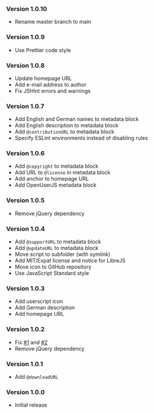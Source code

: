 ### Version 1.0.10

- Rename master branch to main

### Version 1.0.9

- Use Prettier code style

### Version 1.0.8

- Update homepage URL
- Add e-mail address to author
- Fix JSHint errors and warnings

### Version 1.0.7

- Add English and German names to metadata block
- Add English description to metadata block
- Add `@contributionURL` to metadata block
- Specify ESLint environments instead of disabling rules

### Version 1.0.6

- Add `@copyright` to metadata block
- Add URL to `@license` in metadata block
- Add anchor to homepage URL
- Add OpenUserJS metadata block

### Version 1.0.5

- Remove jQuery dependency

### Version 1.0.4

- Add `@supportURL` to metadata block
- Add `@updateURL` to metadata block
- Move script to subfolder (with symlink)
- Add MIT/Expat license and notice for LibreJS
- Move icon to GitHub repository
- Use JavaScript Standard style

### Version 1.0.3

- Add userscript icon
- Add German description
- Add homepage URL

### Version 1.0.2

- Fix [#1](https://github.com/TheLastZombie/userscripts/issues/1) and [#2](https://github.com/TheLastZombie/userscripts/issues/2)
- Remove jQuery dependency

### Version 1.0.1

- Add `@downloadURL`

### Version 1.0.0

- Initial release
